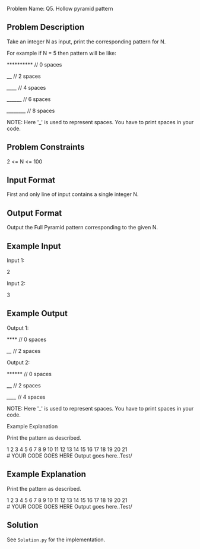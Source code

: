 Problem Name: Q5. Hollow pyramid pattern

## Problem Description

Take an integer N as input, print the corresponding pattern for N.

For example if N = 5 then pattern will be like:

********** // 0 spaces

****__**** // 2 spaces

***____*** // 4 spaces

**______** // 6 spaces

*________* // 8 spaces

NOTE: Here '_' is used to represent spaces. You have to print spaces in your code.

## Problem Constraints

2 <= N <= 100

## Input Format

First and only line of input contains a single integer N.

## Output Format

Output the Full Pyramid pattern corresponding to the given N.

## Example Input

Input 1:

2

Input 2:

3

## Example Output

Output 1:

**** // 0 spaces

*__* // 2 spaces

Output 2:

****** // 0 spaces

**__** // 2 spaces

*____* // 4 spaces

NOTE: Here '_' is used to represent spaces. You have to print spaces in your code.

Example Explanation

Print the pattern as described.

1
2
3
4
5
6
7
8
9
10
11
12
13
14
15
16
17
18
19
20
21
# YOUR CODE GOES HERE
Output goes here..Test/

## Example Explanation

Print the pattern as described.

1
2
3
4
5
6
7
8
9
10
11
12
13
14
15
16
17
18
19
20
21
# YOUR CODE GOES HERE
Output goes here..Test/

## Solution

See `Solution.py` for the implementation.